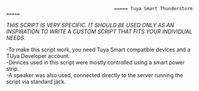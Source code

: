                                             ===== Tuya Smart Thunderstorm =====  
  *THIS SCRIPT IS VERY SPECIFIC. IT SHOULD BE USED ONLY AS AN INSPIRATION TO WRITE A CUSTOM SCRIPT THAT FITS YOUR INDIVIDUAL NEEDS.*  

-To make this script work, you need Tuya Smart compatible devices and a TUya Developer account.  
-Devices used in this script were mostly controlled using a smart power strip.  
-A speaker was also used, connected directly to the server running the script via standard jack.
